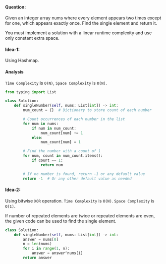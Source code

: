 #### Question:

Given an integer array nums where every element appears two times except for one, which appears exactly once. Find the single element and return it.

You must implement a solution with a linear runtime complexity and use only constant extra space.

#### Idea-1:

Using Hashmap.

#### Analysis

`Time Complexity` is `O(N)`,
`Space Complexity` is `O(N)`.

```py
from typing import List

class Solution:
    def singleNumber(self, nums: List[int]) -> int:
        num_count = {}  # Dictionary to store count of each number

        # Count occurrences of each number in the list
        for num in nums:
            if num in num_count:
                num_count[num] += 1
            else:
                num_count[num] = 1

        # Find the number with a count of 1
        for num, count in num_count.items():
            if count == 1:
                return num

        # If no number is found, return -1 or any default value
        return -1  # Or any other default value as needed


```

#### Idea-2:

Using bitwise `XOR` operation.
`Time Complexity` is `O(N)`.
`Space Complexity` is `O(1)`.

If number of repeated elements are twice or repeated elements are even, the given code can be used to find the single element.

```py
class Solution:
    def singleNumber(self, nums: List[int]) -> int:
        answer = nums[0]
        n = len(nums)
        for i in range(1, n):
            answer = answer^nums[i]
        return answer

```
